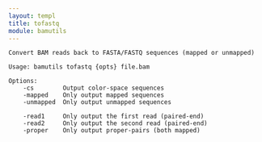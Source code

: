 ```yaml
---
layout: templ
title: tofastq
module: bamutils
---
```

    
    Convert BAM reads back to FASTA/FASTQ sequences (mapped or unmapped)
    
    Usage: bamutils tofastq {opts} file.bam
    
    Options:
        -cs        Output color-space sequences
        -mapped    Only output mapped sequences
        -unmapped  Only output unmapped sequences
    
        -read1     Only output the first read (paired-end)
        -read2     Only output the second read (paired-end)
        -proper    Only output proper-pairs (both mapped)
    
    
